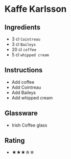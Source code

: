 # Kaffe Karlsson

## Ingredients
- 3 cl `Cointreau`
- 3 cl `Baileys`
- 20 cl `coffee`
- 5 cl `whipped cream`

## Instructions
- Add coffee
- Add Cointreau
- Add Baileys
- Add whipped cream

## Glassware
- Irish Coffee glass

## Rating
- ★★★☆☆